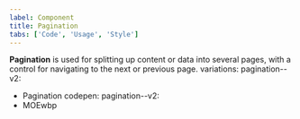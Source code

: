 ```yaml
---
label: Component
title: Pagination
tabs: ['Code', 'Usage', 'Style']
---
```


<page-intro>**Pagination** is used for splitting up content or data into several pages, with a control for navigating to the next or previous page.</page-intro>
variations:
  pagination--v2:
  - Pagination
codepen:
  pagination--v2:
  - MOEwbp
